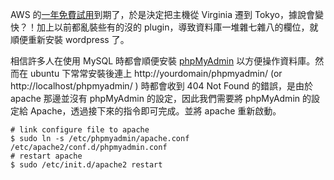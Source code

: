 <!--
[date]: 2012-08-23
[title]: 解決 Ubuntu 下 phpMyAdmin 的 404 Not Found 頁面
[name]: slove-phpmyadmin-404-not-found-in-ubuntu
[tag]: ubuntu, Linux, database | 資料庫, phpMyAdmin
[photo]: http://i.minus.com/jeD68dMmYaV6F.png
-->


AWS 的[一年免費試用][1]到期了，於是決定把主機從 Virginia 遷到 Tokyo，據說會變快？！加上以前都亂裝些有的沒的 plugin，導致資料庫一堆雜七雜八的欄位，就順便重新安裝 wordpress 了。

相信許多人在使用 MySQL 時都會順便安裝 [phpMyAdmin][2] 以方便操作資料庫。然而在 ubuntu 下常常安裝後連上 http://yourdomain/phpmyadmin/ (or http://localhost/phpmyadmin/ ) 時都會收到 404 Not Found 的錯誤，是由於 apache 那邊並沒有 phpMyAdmin 的設定，因此我們需要將 phpMyAdmin 的設定給 Apache，透過接下來的指令即可完成。並將 apache 重新啟動。

	# link configure file to apache
	$ sudo ln -s /etc/phpmyadmin/apache.conf /etc/apache2/conf.d/phpmyadmin.conf
	# restart apache
	$ sudo /etc/init.d/apache2 restart
	

[1]: http://aws.amazon.com/free/
[2]: http://www.phpmyadmin.net/home_page/index.php